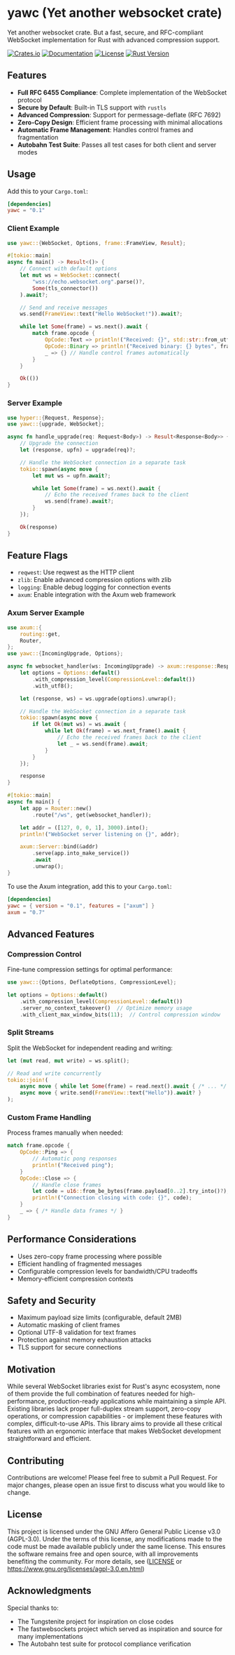 # yawc (Yet another websocket crate)

Yet another websocket crate. But a fast, secure, and RFC-compliant WebSocket implementation for Rust with advanced compression support.

[![Crates.io](https://img.shields.io/crates/v/yawc.svg)](https://crates.io/crates/yawc)
[![Documentation](https://docs.rs/yawc/badge.svg)](https://docs.rs/yawc)
[![License](https://img.shields.io/badge/license-AGPL%20v3.0-blue.svg)](LICENSE)
[![Rust Version](https://img.shields.io/badge/rust-1.75%2B-blue.svg)](https://www.rust-lang.org)

## Features

- **Full RFC 6455 Compliance**: Complete implementation of the WebSocket protocol
- **Secure by Default**: Built-in TLS support with `rustls`
- **Advanced Compression**: Support for permessage-deflate (RFC 7692)
- **Zero-Copy Design**: Efficient frame processing with minimal allocations
- **Automatic Frame Management**: Handles control frames and fragmentation
- **Autobahn Test Suite**: Passes all test cases for both client and server modes

## Usage

Add this to your `Cargo.toml`:

```toml
[dependencies]
yawc = "0.1"
```

### Client Example

```rust
use yawc::{WebSocket, Options, frame::FrameView, Result};

#[tokio::main]
async fn main() -> Result<()> {
    // Connect with default options
    let mut ws = WebSocket::connect(
        "wss://echo.websocket.org".parse()?,
        Some(tls_connector())
    ).await?;

    // Send and receive messages
    ws.send(FrameView::text("Hello WebSocket!")).await?;

    while let Some(frame) = ws.next().await {
        match frame.opcode {
            OpCode::Text => println!("Received: {}", std::str::from_utf8(&frame.payload)?),
            OpCode::Binary => println!("Received binary: {} bytes", frame.payload.len()),
            _ => {} // Handle control frames automatically
        }
    }

    Ok(())
}
```

### Server Example

```rust
use hyper::{Request, Response};
use yawc::{upgrade, WebSocket};

async fn handle_upgrade(req: Request<Body>) -> Result<Response<Body>> {
    // Upgrade the connection
    let (response, upfn) = upgrade(req)?;

    // Handle the WebSocket connection in a separate task
    tokio::spawn(async move {
        let mut ws = upfn.await?;

        while let Some(frame) = ws.next().await {
            // Echo the received frames back to the client
            ws.send(frame).await?;
        }
    });

    Ok(response)
}
```

## Feature Flags

- `reqwest`: Use reqwest as the HTTP client
- `zlib`: Enable advanced compression options with zlib
- `logging`: Enable debug logging for connection events
- `axum`: Enable integration with the Axum web framework

### Axum Server Example

```rust
use axum::{
    routing::get,
    Router,
};
use yawc::{IncomingUpgrade, Options};

async fn websocket_handler(ws: IncomingUpgrade) -> axum::response::Response {
    let options = Options::default()
        .with_compression_level(CompressionLevel::default())
        .with_utf8();

    let (response, ws) = ws.upgrade(options).unwrap();

    // Handle the WebSocket connection in a separate task
    tokio::spawn(async move {
        if let Ok(mut ws) = ws.await {
            while let Ok(frame) = ws.next_frame().await {
                // Echo the received frames back to the client
                let _ = ws.send(frame).await;
            }
        }
    });

    response
}

#[tokio::main]
async fn main() {
    let app = Router::new()
        .route("/ws", get(websocket_handler));

    let addr = ([127, 0, 0, 1], 3000).into();
    println!("WebSocket server listening on {}", addr);

    axum::Server::bind(&addr)
        .serve(app.into_make_service())
        .await
        .unwrap();
}
```

To use the Axum integration, add this to your `Cargo.toml`:

```toml
[dependencies]
yawc = { version = "0.1", features = ["axum"] }
axum = "0.7"
```

## Advanced Features

### Compression Control

Fine-tune compression settings for optimal performance:

```rust
use yawc::{Options, DeflateOptions, CompressionLevel};

let options = Options::default()
    .with_compression_level(CompressionLevel::default())
    .server_no_context_takeover()  // Optimize memory usage
    .with_client_max_window_bits(11);  // Control compression window
```

### Split Streams

Split the WebSocket for independent reading and writing:

```rust
let (mut read, mut write) = ws.split();

// Read and write concurrently
tokio::join!(
    async move { while let Some(frame) = read.next().await { /* ... */ } },
    async move { write.send(FrameView::text("Hello")).await? }
);
```

### Custom Frame Handling

Process frames manually when needed:

```rust
match frame.opcode {
    OpCode::Ping => {
        // Automatic pong responses
        println!("Received ping");
    }
    OpCode::Close => {
        // Handle close frames
        let code = u16::from_be_bytes(frame.payload[0..2].try_into()?);
        println!("Connection closing with code: {}", code);
    }
    _ => { /* Handle data frames */ }
}
```

## Performance Considerations

- Uses zero-copy frame processing where possible
- Efficient handling of fragmented messages
- Configurable compression levels for bandwidth/CPU tradeoffs
- Memory-efficient compression contexts

## Safety and Security

- Maximum payload size limits (configurable, default 2MB)
- Automatic masking of client frames
- Optional UTF-8 validation for text frames
- Protection against memory exhaustion attacks
- TLS support for secure connections

## Motivation

While several WebSocket libraries exist for Rust's async ecosystem,
none of them provide the full combination of features needed for high-performance,
production-ready applications while maintaining a simple API.
Existing libraries lack proper full-duplex stream support, zero-copy operations,
or compression capabilities - or implement these features with complex, difficult-to-use APIs.
This library aims to provide all these critical features with an ergonomic interface
that makes WebSocket development straightforward and efficient.

## Contributing

Contributions are welcome! Please feel free to submit a Pull Request. For major changes, please open an issue first to discuss what you would like to change.

## License

This project is licensed under the GNU Affero General Public License v3.0 (AGPL-3.0).
Under the terms of this license, any modifications made to the code must be made available publicly under the same license.
This ensures the software remains free and open source, with all improvements benefiting the community.
For more details, see ([LICENSE](LICENSE) or https://www.gnu.org/licenses/agpl-3.0.en.html)

## Acknowledgments

Special thanks to:

- The Tungstenite project for inspiration on close codes
- The fastwebsockets project which served as inspiration and source for many implementations
- The Autobahn test suite for protocol compliance verification
